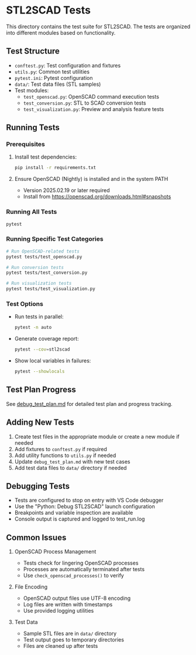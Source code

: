 # STL2SCAD Tests

This directory contains the test suite for STL2SCAD. The tests are organized into different modules based on functionality.

## Test Structure

- `conftest.py`: Test configuration and fixtures
- `utils.py`: Common test utilities
- `pytest.ini`: Pytest configuration
- `data/`: Test data files (STL samples)
- Test modules:
  - `test_openscad.py`: OpenSCAD command execution tests
  - `test_conversion.py`: STL to SCAD conversion tests
  - `test_visualization.py`: Preview and analysis feature tests

## Running Tests

### Prerequisites

1. Install test dependencies:
   ```bash
   pip install -r requirements.txt
   ```

2. Ensure OpenSCAD (Nightly) is installed and in the system PATH
   - Version 2025.02.19 or later required
   - Install from https://openscad.org/downloads.html#snapshots

### Running All Tests

```bash
pytest
```

### Running Specific Test Categories

```bash
# Run OpenSCAD-related tests
pytest tests/test_openscad.py

# Run conversion tests
pytest tests/test_conversion.py

# Run visualization tests
pytest tests/test_visualization.py
```

### Test Options

- Run tests in parallel:
  ```bash
  pytest -n auto
  ```

- Generate coverage report:
  ```bash
  pytest --cov=stl2scad
  ```

- Show local variables in failures:
  ```bash
  pytest --showlocals
  ```

## Test Plan Progress

See [debug_test_plan.md](debug_test_plan.md) for detailed test plan and progress tracking.

## Adding New Tests

1. Create test files in the appropriate module or create a new module if needed
2. Add fixtures to `conftest.py` if required
3. Add utility functions to `utils.py` if needed
4. Update `debug_test_plan.md` with new test cases
5. Add test data files to `data/` directory if needed

## Debugging Tests

- Tests are configured to stop on entry with VS Code debugger
- Use the "Python: Debug STL2SCAD" launch configuration
- Breakpoints and variable inspection are available
- Console output is captured and logged to test_run.log

## Common Issues

1. OpenSCAD Process Management
   - Tests check for lingering OpenSCAD processes
   - Processes are automatically terminated after tests
   - Use `check_openscad_processes()` to verify

2. File Encoding
   - OpenSCAD output files use UTF-8 encoding
   - Log files are written with timestamps
   - Use provided logging utilities

3. Test Data
   - Sample STL files are in `data/` directory
   - Test output goes to temporary directories
   - Files are cleaned up after tests